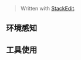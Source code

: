 


> Written with [StackEdit](https://stackedit.io/).

## 环境感知

## 工具使用

## 
<!--stackedit_data:
eyJoaXN0b3J5IjpbLTE4MTE3MTg0MTFdfQ==
-->